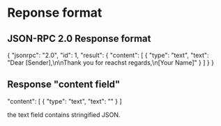 # Reponse format

## JSON-RPC 2.0 Response format

{
"jsonrpc": "2.0",
"id": 1,
"result": {
"content": [
{
"type": "text",
"text": "Dear [Sender],\n\nThank you for reachst regards,\n[Your Name]"
}
]
}
}

## Response "content field"

"content": [
{
"type": "text",
"text": ""
}
]

the text field contains stringified JSON.
